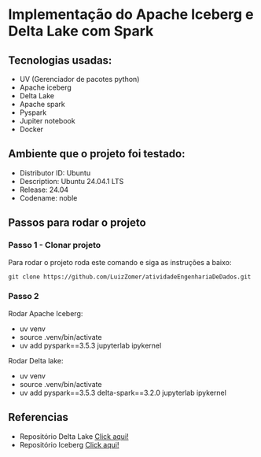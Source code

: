 # Implementação do Apache Iceberg e Delta Lake com Spark

## Tecnologias usadas:
- UV (Gerenciador de pacotes python)
- Apache iceberg
- Delta Lake
- Apache spark
- Pyspark
- Jupiter notebook
- Docker

## Ambiente que o projeto foi testado:

- Distributor ID: Ubuntu
- Description:    Ubuntu 24.04.1 LTS
- Release:        24.04
- Codename:       noble

## Passos para rodar o projeto

### Passo 1 - Clonar projeto 

Para rodar o projeto roda este comando e siga as instruções a baixo:
```
git clone https://github.com/LuizZomer/atividadeEngenhariaDeDados.git
```

### Passo 2

Rodar Apache Iceberg:
- uv venv
- source .venv/bin/activate
- uv add pyspark==3.5.3 jupyterlab ipykernel

Rodar Delta lake:
- uv venv
- source .venv/bin/activate
- uv add pyspark==3.5.3 delta-spark==3.2.0 jupyterlab ipykernel


## Referencias

-  Repositório Delta Lake [Click aqui!](https://github.com/jlsilva01/spark-delta)
-  Repositório Iceberg [Click aqui!](https://github.com/jlsilva01/spark-iceberg)
